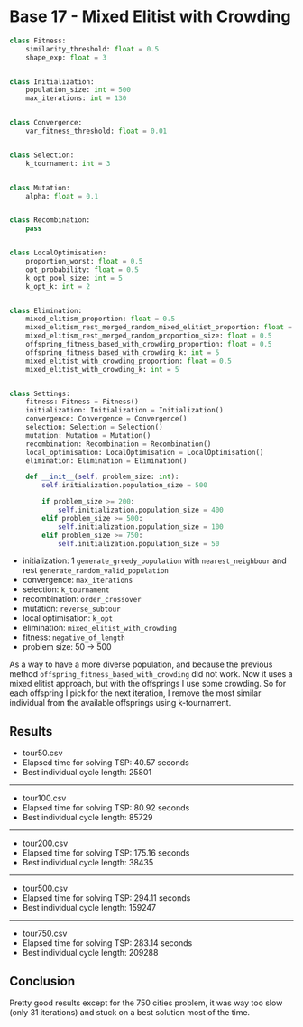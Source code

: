 # Base 17 - Mixed Elitist with Crowding

```python
class Fitness:
	similarity_threshold: float = 0.5
	shape_exp: float = 3


class Initialization:
	population_size: int = 500
	max_iterations: int = 130


class Convergence:
	var_fitness_threshold: float = 0.01


class Selection:
	k_tournament: int = 3


class Mutation:
	alpha: float = 0.1


class Recombination:
	pass


class LocalOptimisation:
	proportion_worst: float = 0.5
	opt_probability: float = 0.5
	k_opt_pool_size: int = 5
	k_opt_k: int = 2


class Elimination:
	mixed_elitism_proportion: float = 0.5
	mixed_elitism_rest_merged_random_mixed_elitist_proportion: float = 0.5
	mixed_elitism_rest_merged_random_proportion_size: float = 0.5
	offspring_fitness_based_with_crowding_proportion: float = 0.5
	offspring_fitness_based_with_crowding_k: int = 5
	mixed_elitist_with_crowding_proportion: float = 0.5
	mixed_elitist_with_crowding_k: int = 5


class Settings:
	fitness: Fitness = Fitness()
	initialization: Initialization = Initialization()
	convergence: Convergence = Convergence()
	selection: Selection = Selection()
	mutation: Mutation = Mutation()
	recombination: Recombination = Recombination()
	local_optimisation: LocalOptimisation = LocalOptimisation()
	elimination: Elimination = Elimination()

	def __init__(self, problem_size: int):
		self.initialization.population_size = 500

		if problem_size >= 200:
			self.initialization.population_size = 400
		elif problem_size >= 500:
			self.initialization.population_size = 100
		elif problem_size >= 750:
			self.initialization.population_size = 50
```

- initialization: 1 `generate_greedy_population` with `nearest_neighbour` and rest `generate_random_valid_population`
- convergence: `max_iterations`
- selection: `k_tournament`
- recombination: `order_crossover`
- mutation: `reverse_subtour`
- local optimisation: `k_opt`
- elimination: `mixed_elitist_with_crowding`
- fitness: `negative_of_length`
- problem size: 50 -> 500

As a way to have a more diverse population, and because the previous method `offspring_fitness_based_with_crowding` did
not work. Now it uses a mixed elitist approach, but with the offsprings I use some crowding. So for each offspring I 
pick for the next iteration, I remove the most similar individual from the available offsprings using k-tournament. 

## Results

- tour50.csv
- Elapsed time for solving TSP: 40.57 seconds
- Best individual cycle length: 25801

---

- tour100.csv
- Elapsed time for solving TSP: 80.92 seconds
- Best individual cycle length: 85729

---

- tour200.csv
- Elapsed time for solving TSP: 175.16 seconds
- Best individual cycle length: 38435

---

- tour500.csv
- Elapsed time for solving TSP: 294.11 seconds
- Best individual cycle length: 159247

---

- tour750.csv
- Elapsed time for solving TSP: 283.14 seconds
- Best individual cycle length: 209288

## Conclusion

Pretty good results except for the 750 cities problem, it was way too slow (only 31 iterations) and stuck on a best 
solution most of the time. 